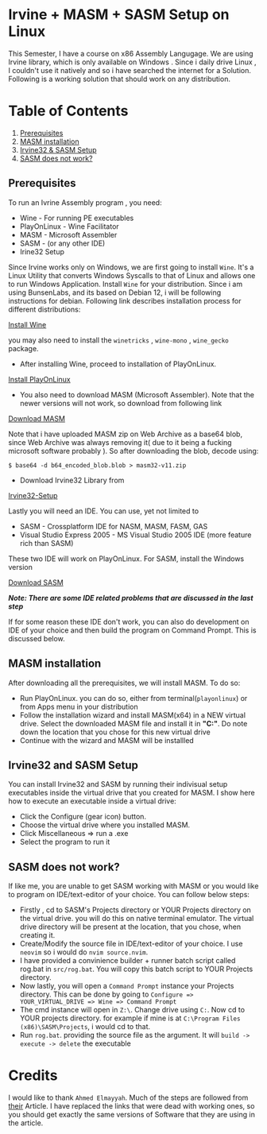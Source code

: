# Irvine + MASM + SASM Setup on Linux
This Semester, I have a course on x86 Assembly Langugage. We are using Irvine library, which is only available on Windows . Since i daily drive Linux , I couldn't use it natively and so i have searched the internet for a Solution. Following is a working solution that should work on any distribution.

# Table of Contents
1. [Prerequisites](#prereqs)
2. [MASM installation](#setupmasm)
3. [Irvine32 & SASM Setup](#irvinesetup)
4. [SASM does not work?](#sasmerror)

## Prerequisites <a name="prereqs"></a>
To run an Ivrine Assembly program , you need:
- Wine - For running PE executables
- PlayOnLinux -  Wine Facilitator
- MASM - Microsoft Assembler
- SASM - (or any other IDE)
- Irine32 Setup

Since Irvine works only on Windows, we are first going to install `Wine`. It's a Linux Utility that converts Windows Syscalls to that of Linux and allows one to run Windows Application. Install `Wine` for your distribution. Since i am using BunsenLabs, and its based on Debian 12, i will be following instructions for debian. Following link describes installation process for different distributions: 

[Install Wine](https://gitlab.winehq.org/wine/wine/-/wikis/Download)

you may also need to install the `winetricks` , `wine-mono` , `wine_gecko` package.

- After installing Wine, proceed to installation of PlayOnLinux.

[Install PlayOnLinux](https://www.playonlinux.com/en/download.html)

- You also need to download MASM (Microsoft Assembler). Note that the newer versions will not work, so download from following link

[Download MASM](https://archive.org/details/b64_encoded_blob)

Note that i have uploaded MASM zip on Web Archive as a base64 blob, since Web Archive was always removing it( due to it being a fucking microsoft software probably ). So after downloading the blob, decode using:

````
$ base64 -d b64_encoded_blob.blob > masm32-v11.zip
````


- Download Irvine32 Library from

[Irvine32-Setup](https://archive.org/details/irvine-7th-edition)


Lastly you will need an IDE. You can use, yet not limited to

- SASM - Crossplatform IDE for NASM, MASM, FASM, GAS
- Visual Studio Express 2005 - MS Visual Studio 2005 IDE (more feature rich than SASM)

These two IDE will work on PlayOnLinux. For SASM, install the Windows version

[Download SASM](https://dman95.github.io/SASM/english.html)


***Note: There are some IDE related problems that are discussed in the last step***

If for some reason these IDE don't work, you can also do development on IDE of your choice and then build the program on Command Prompt. This is discussed below.


## MASM installation  <a name="setupmasm"></a>
After downloading all the prerequisites, we will install MASM. To do so:

- Run PlayOnLinux. you can do so, either from terminal(`playonlinux`) or from Apps menu in your distribution
- Follow the installation wizard and install MASM(x64) in a NEW virtual drive. Select the downloaded MASM file and install it in **"C:\"**. Do note down the location that you chose for this new virtual drive
- Continue with the wizard and MASM will be installled


## Irvine32 and SASM Setup  <a name="irvinesetup"></a>
You can install Irvine32 and SASM by running their indivisual setup executables inside the virtual drive that you created for MASM. I show here how to execute an executable inside a virtual drive:

- Click the Configure (gear icon) button. 
- Choose the virtual drive where you installed MASM.
- Click Miscellaneous => run a .exe
- Select the program to run it

##  SASM does not work? <a name="sasmerror"></a>
If like me, you are unable to get SASM working with MASM or you would like to program on IDE/text-editor of your choice. You can follow below steps: 

- Firstly , cd to SASM's Projects directory or YOUR Projects directory on the virtual drive. you will do this on native terminal emulator. The virtual drive directory will be present at the location, that you chose, when creating it.
- Create/Modify the source file in IDE/text-editor of your choice. I use `neovim` so i would do `nvim source.nvim`.
- I have provided a convinience builder + runner batch script called rog.bat in `src/rog.bat`. You will copy this batch script to YOUR Projects directory.
- Now lastly, you will open a `Command Prompt` instance your Projects directory. This can be done by going to `Configure => YOUR_VIRTUAL_DRIVE => Wine => Command Prompt`
- The cmd instance will open in `Z:\`. Change drive using `C:`. Now cd to YOUR projects directory. for example if mine is at `C:\Program Files (x86)\SASM\Projects`, i would cd to that.
- Run `rog.bat`. providing the source file as the argument. It will `build -> execute -> delete` the executable


# Credits
I would like to thank `Ahmed Elmayyah`. Much of the steps are followed from [their](https://satharus.me/tech/2019/10/06/masm_linux.html) Article. I have replaced the links that were dead with working ones, so you should get exactly the same versions of Software that they are using in the article. 
